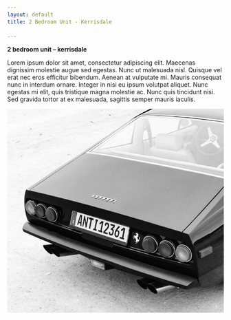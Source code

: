 ```yaml
---
layout: default
title: 2 Bedroom Unit - Kerrisdale

---
```

**2 bedroom unit – kerrisdale**

Lorem ipsum dolor sit amet, consectetur adipiscing elit. Maecenas dignissim molestie augue sed egestas. Nunc ut malesuada nisl. Quisque vel erat nec eros efficitur bibendum. Aenean at vulputate mi. Mauris consequat nunc in interdum ornare. Integer in nisi eu ipsum volutpat aliquet. Nunc egestas mi elit, quis tristique magna molestie ac. Nunc quis tincidunt nisi. Sed gravida tortor at ex malesuada, sagittis semper mauris iaculis.

![](/uploads/car.jpg)